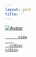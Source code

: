 ```yaml
---
layout: post
title: ''
---
```


<p class="imglist">




<div class="image-container">
  <a href="https://pic.superbed.cn/item/5daf3d7e8b58bc7bf7c25d8b.jpg"  data-fancybox="images">
    <img src="https://cxcxcx.cx/assets/img/cx/cx0007/c.jpg" alt="Avatar" class="image" />
    <div class="overlay">
      <div class="text">
        
          view
        
      </div>
    </div>
  </a>
</div>




<a href="https://pic.superbed.cn/item/5daf3d7e8b58bc7bf7c25d90.jpg" data-fancybox="images"><img src="" /></a>
<a href="https://pic.superbed.cn/item/5daf3d7e8b58bc7bf7c25d95.jpg" data-fancybox="images"><img src="" /></a>
<a href="https://pic.superbed.cn/item/5daf3d7e8b58bc7bf7c25d9a.jpg" data-fancybox="images"><img src="" /></a>
<a href="https://pic.superbed.cn/item/5daf3d7e8b58bc7bf7c25da1.jpg" data-fancybox="images"><img src="" /></a>
<a href="https://pic.superbed.cn/item/5daf3d7e8b58bc7bf7c25da6.jpg" data-fancybox="images"><img src="" /></a>
<a href="https://pic.superbed.cn/item/5daf3d7e8b58bc7bf7c25dae.jpg" data-fancybox="images"><img src="" /></a>
<a href="https://pic.superbed.cn/item/5daf3d7e8b58bc7bf7c25db3.jpg" data-fancybox="images"><img src="" /></a>
<a href="https://pic.superbed.cn/item/5daf3d7e8b58bc7bf7c25db8.jpg" data-fancybox="images"><img src="" /></a>
<a href="https://pic.superbed.cn/item/5daf3d7e8b58bc7bf7c25dc0.jpg" data-fancybox="images"><img src="" /></a>
<a href="https://pic.superbed.cn/item/5daf3d7e8b58bc7bf7c25dc3.jpg" data-fancybox="images"><img src="" /></a>


</p>
